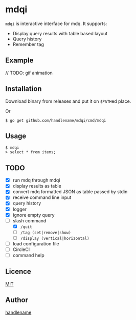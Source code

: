 # mdqi

`mdqi` is interactive interface for mdq.
It supports:

- Display query results with table based layout
- Query history
- Remember tag

## Example

// TODO: gif animation

## Installation

Download binary from releases and put it on `$PATH`ed place.

Or

```
$ go get github.com/handlename/mdqi/cmd/mdqi
```

## Usage

```
$ mdqi
> select * from items;
```

## TODO

- [x] run mdq through mdqi
- [x] display results as table
- [x] convert mdq formatted JSON as table passed by stdin
- [x] receive command line input
- [x] query history
- [x] logger
- [x] ignore empty query
- [ ] slash command
    - [x] `/quit`
    - [ ] `/tag (set|remove|show)`
    - [ ] `/display (vertical|horizontal)`
- [ ] load configuration file
- [ ] CircleCI
- [ ] command help

## Licence

[MIT](https://github.com/handlename/mdqi/blob/master/LICENSE)

## Author

[handlename](https://github.com/handlename)

